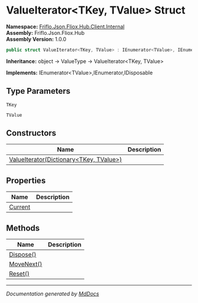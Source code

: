 ﻿<!--  
  <auto-generated>   
    The contents of this file were generated by a tool.  
    Changes to this file may be list if the file is regenerated  
  </auto-generated>   
-->

# ValueIterator\<TKey, TValue\> Struct

**Namespace:** [Friflo.Json.Fliox.Hub.Client.Internal](../index.md)  
**Assembly:** Friflo.Json.Fliox.Hub  
**Assembly Version:** 1.0.0

```csharp
public struct ValueIterator<TKey, TValue> : IEnumerator<TValue>, IEnumerator, IDisposable
```

**Inheritance:** object → ValueType → ValueIterator\<TKey, TValue\>

**Implements:** IEnumerator\<TValue\>,IEnumerator,IDisposable

## Type Parameters

`TKey`

`TValue`

## Constructors

| Name                                                               | Description |
| ------------------------------------------------------------------ | ----------- |
| [ValueIterator(Dictionary\<TKey, TValue\>)](constructors/index.md) |             |

## Properties

| Name                             | Description |
| -------------------------------- | ----------- |
| [Current](properties/Current.md) |             |

## Methods

| Name                              | Description |
| --------------------------------- | ----------- |
| [Dispose()](methods/Dispose.md)   |             |
| [MoveNext()](methods/MoveNext.md) |             |
| [Reset()](methods/Reset.md)       |             |

___

*Documentation generated by [MdDocs](https://github.com/ap0llo/mddocs)*
